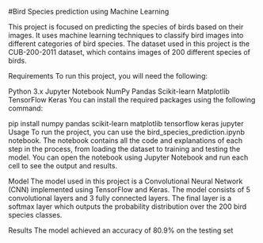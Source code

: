 #Bird Species prediction using Machine Learning

This project is focused on predicting the species of birds based on their images. It uses machine learning techniques to classify bird images into different categories of bird species. The dataset used in this project is the CUB-200-2011 dataset, which contains images of 200 different species of birds.

Requirements
To run this project, you will need the following:

Python 3.x
Jupyter Notebook
NumPy
Pandas
Scikit-learn
Matplotlib
TensorFlow
Keras
You can install the required packages using the following command:


pip install numpy pandas scikit-learn matplotlib tensorflow keras jupyter
Usage
To run the project, you can use the bird_species_prediction.ipynb notebook. The notebook contains all the code and explanations of each step in the process, from loading the dataset to training and testing the model. You can open the notebook using Jupyter Notebook and run each cell to see the output and results.

Model
The model used in this project is a Convolutional Neural Network (CNN) implemented using TensorFlow and Keras. The model consists of 5 convolutional layers and 3 fully connected layers. The final layer is a softmax layer which outputs the probability distribution over the 200 bird species classes.

Results
The model achieved an accuracy of 80.9% on the testing set
